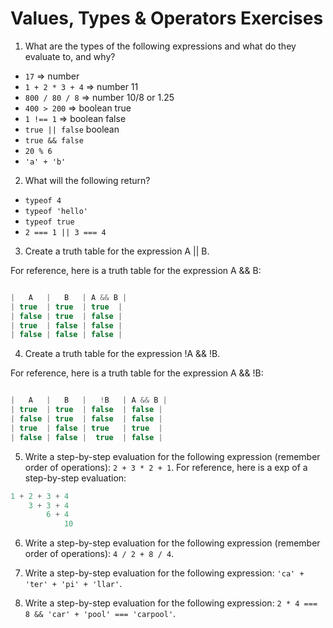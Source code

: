 # Values, Types & Operators Exercises

1. What are the types of the following expressions and what do they evaluate to, and why?
* `17` => number
* `1 + 2 * 3 + 4` => number 11
* `800 / 80 / 8` => number 10/8 or 1.25
* `400 > 200` => boolean true
* `1 !== 1` => boolean false
* `true || false` boolean 
* `true && false`
* `20 % 6`
* `'a' + 'b'`

2. What will the following return?
* `typeof 4`
*  `typeof 'hello'`
*  `typeof true`
* `2 === 1 || 3 === 4`

3. Create a truth table for the expression A || B.

For reference, here is a truth table for the expression A && B:

``` js

|   A   |   B   | A && B |
| true  | true  | true  |
| false | true  | false |
| true  | false | false |
| false | false | false |

```
4. Create a truth table for the expression !A && !B.

For reference, here is a truth table for the expression A && !B:

``` js

|   A   |   B   |   !B   | A && B |
| true  | true  | false  | false |
| false | true  | false  | false |
| true  | false | true   | true  |
| false | false |  true  | false |

```
5. Write a step-by-step evaluation for the following expression (remember order of operations): `2 + 3 * 2 + 1`.
  For reference, here is a exp of a step-by-step evaluation:
  ```js
  1 + 2 + 3 + 4
      3 + 3 + 4
          6 + 4
              10
  ```

 6. Write a step-by-step evaluation for the following expression (remember order of operations): `4 / 2 + 8 / 4`.

 7. Write a step-by-step evaluation for the following expression: `'ca' + 'ter' + 'pi' + 'llar'`.
 8. Write a step-by-step evaluation for the following expression: `2 * 4 === 8 && 'car' + 'pool' === 'carpool'`.
